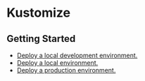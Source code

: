 # Kustomize

## Getting Started

- [Deploy a local development environment.](./overlays/development/README.md)
- [Deploy a local environment.](./overlays/local/README.md)
- [Deploy a production environment.](./overlays/production/README.md)
